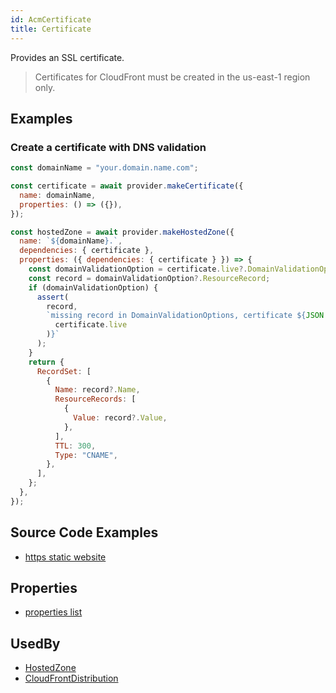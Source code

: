 ```yaml
---
id: AcmCertificate
title: Certificate
---
```


Provides an SSL certificate.

> Certificates for CloudFront must be created in the us-east-1 region only.

## Examples

### Create a certificate with DNS validation

```js
const domainName = "your.domain.name.com";

const certificate = await provider.makeCertificate({
  name: domainName,
  properties: () => ({}),
});

const hostedZone = await provider.makeHostedZone({
  name: `${domainName}.`,
  dependencies: { certificate },
  properties: ({ dependencies: { certificate } }) => {
    const domainValidationOption = certificate.live?.DomainValidationOptions[0];
    const record = domainValidationOption?.ResourceRecord;
    if (domainValidationOption) {
      assert(
        record,
        `missing record in DomainValidationOptions, certificate ${JSON.stringify(
          certificate.live
        )}`
      );
    }
    return {
      RecordSet: [
        {
          Name: record?.Name,
          ResourceRecords: [
            {
              Value: record?.Value,
            },
          ],
          TTL: 300,
          Type: "CNAME",
        },
      ],
    };
  },
});
```

## Source Code Examples

- [https static website ](https://github.com/grucloud/grucloud/blob/main/examples/aws/website-https/iac.js)

## Properties

- [properties list](https://docs.aws.amazon.com/AWSJavaScriptSDK/latest/AWS/ACM.html#requestCertificate-property)

## UsedBy

- [HostedZone](../Route53/Route53HostedZone)
- [CloudFrontDistribution](../CloudFront/CloudFrontDistribution)
